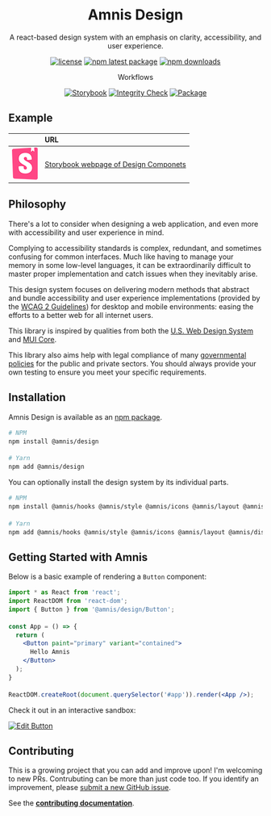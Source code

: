 <h1 align="center">Amnis Design</h1>

<p align="center">
  A react-based design system with an emphasis on clarity, accessibility, and user experience.
</p>

<div align="center">

[![license](https://img.shields.io/badge/license-MIT-blue.svg)](https://github.com/amnis-dev/amnis-design/blob/main/LICENSE)
[![npm latest package](https://img.shields.io/npm/v/@amnis/design/latest.svg)](https://www.npmjs.com/package/@amnis/design)
[![npm downloads](https://img.shields.io/npm/dm/@amnis/design.svg)](https://www.npmjs.com/package/@amnis/design)

Workflows

[![Storybook](https://github.com/amnis-dev/amnis-design/actions/workflows/storybook.yml/badge.svg)](https://github.com/amnis-dev/amnis-design/actions/workflows/storybook.yml)
[![Integrity Check](https://github.com/amnis-dev/amnis-design/actions/workflows/integrity-check.yml/badge.svg)](https://github.com/amnis-dev/amnis-design/actions/workflows/integrity-check.yml)
[![Package](https://github.com/amnis-dev/amnis-design/actions/workflows/package.yml/badge.svg)](https://github.com/amnis-dev/amnis-design/actions/workflows/package.yml)

</div>

## Example

|       | URL    |
| :---: | :----- |
| ![Sorybook Logo](static/storybook-logo.png) | [Storybook webpage of Design Componets](https://storybook.amnis.dev) |

## Philosophy

There's a lot to consider when designing a web application, and even more with accessibility and user experience in mind.

Complying to accessibility standards is complex, redundant, and sometimes confusing for common interfaces. Much like having to manage your memory in some low-level languages, it can be extraordinarily difficult to master proper implementation and catch issues when they inevitably arise.

This design system focuses on delivering modern methods that abstract and bundle accessibility and user experience implementations (provided by the [WCAG 2 Guidelines](https://www.w3.org/WAI/WCAG21/quickref/)) for desktop and mobile environments: easing the efforts to a better web for all internet users.

This library is inspired by qualities from both the [U.S. Web Design System](https://github.com/uswds/uswds) and [MUI Core](https://github.com/mui/material-ui).

This library also aims help with legal compliance of many [governmental policies](https://www.w3.org/WAI/policies/) for the public and private sectors. You should always provide your own testing to ensure you meet your specific requirements.

## Installation

Amnis Design is available as an [npm package](https://www.npmjs.com/package/@amnis/design).

```sh
# NPM
npm install @amnis/design

# Yarn
npm add @amnis/design
```

You can optionally install the design system by its individual parts.

```sh
# NPM
npm install @amnis/hooks @amnis/style @amnis/icons @amnis/layout @amnis/display @amnis/entry

# Yarn
npm add @amnis/hooks @amnis/style @amnis/icons @amnis/layout @amnis/display @amnis/entry
```

## Getting Started with Amnis

Below is a basic example of rendering a `Button` component:

```jsx
import * as React from 'react';
import ReactDOM from 'react-dom';
import { Button } from '@amnis/design/Button';

const App = () => {
  return (
    <Button paint="primary" variant="contained">
      Hello Amnis
    </Button>
  );
}

ReactDOM.createRoot(document.querySelector('#app')).render(<App />);
```

Check it out in an interactive sandbox:

[![Edit Button](https://codesandbox.io/static/img/play-codesandbox.svg)](https://codesandbox.io/s/amnis-design-basic-button-08tb3x)

## Contributing

This is a growing project that you can add and improve upon! I'm welcoming to new PRs. Contrubuting can be more than just code too. If you identify an improvement, please [submit a new GitHub issue](https://github.com/amnis-dev/amnis-design/issues/new).

See the **[contributing documentation](docs/CONTRIBUTING.md)**.